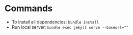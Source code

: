 # Commands 
- To install all dependencies: `bundle install`
- Run local server: `bundle exec jekyll serve --baseurl=""`
